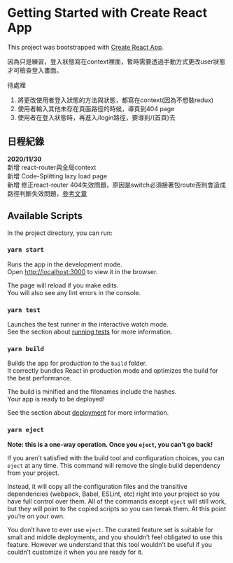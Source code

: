 # Getting Started with Create React App

This project was bootstrapped with [Create React App](https://github.com/facebook/create-react-app).

因為只是練習，登入狀態寫在context裡面，暫時需要透過手動方式更改user狀態才可檢查登入畫面。  

待處裡
1. 將更改使用者登入狀態的方法與狀態，都寫在context(因為不想裝redux)
2. 使用者輸入其他未存在頁面路徑的時候，導頁到404 page
3. 使用者在登入狀態時，再進入/login路徑，要導到/(首頁)去

## 日程紀錄
**2020/11/30**  
    新增 react-router與全局context   
    新增 Code-Splitting lazy load page    
    新增 修正react-router 404失效問題，原因是switch必須接著包route否則會造成路徑判斷失效問題，[參考文章](https://github.com/ReactTraining/react-router/issues/7076)

## Available Scripts

In the project directory, you can run:

### `yarn start`

Runs the app in the development mode.\
Open [http://localhost:3000](http://localhost:3000) to view it in the browser.

The page will reload if you make edits.\
You will also see any lint errors in the console.

### `yarn test`

Launches the test runner in the interactive watch mode.\
See the section about [running tests](https://facebook.github.io/create-react-app/docs/running-tests) for more information.

### `yarn build`

Builds the app for production to the `build` folder.\
It correctly bundles React in production mode and optimizes the build for the best performance.

The build is minified and the filenames include the hashes.\
Your app is ready to be deployed!

See the section about [deployment](https://facebook.github.io/create-react-app/docs/deployment) for more information.

### `yarn eject`

**Note: this is a one-way operation. Once you `eject`, you can’t go back!**

If you aren’t satisfied with the build tool and configuration choices, you can `eject` at any time. This command will remove the single build dependency from your project.

Instead, it will copy all the configuration files and the transitive dependencies (webpack, Babel, ESLint, etc) right into your project so you have full control over them. All of the commands except `eject` will still work, but they will point to the copied scripts so you can tweak them. At this point you’re on your own.

You don’t have to ever use `eject`. The curated feature set is suitable for small and middle deployments, and you shouldn’t feel obligated to use this feature. However we understand that this tool wouldn’t be useful if you couldn’t customize it when you are ready for it.
